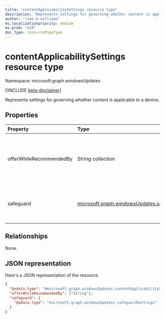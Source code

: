 ```yaml
---
title: "contentApplicabilitySettings resource type"
description: "Represents settings for governing whether content is applicable to a device."
author: "ryan-k-williams"
ms.localizationpriority: medium
ms.prod: "w10"
doc_type: resourcePageType
---
```


# contentApplicabilitySettings resource type

Namespace: microsoft.graph.windowsUpdates

[!INCLUDE [beta-disclaimer](../../includes/beta-disclaimer.md)]

Represents settings for governing whether content is applicable to a device.

## Properties
|Property|Type|Description|
|:---|:---|:---|
|offerWhileRecommendedBy|String collection|Offer if the update is recommended by a vendor in the list, otherwise withhold the offer.|
|safeguard|[microsoft.graph.windowsUpdates.safeguardSettings](../resources/windowsupdates-safeguardsettings.md)|Settings for governing safeguard-holds on offering content.|

## Relationships
None.

## JSON representation
Here's a JSON representation of the resource.
<!-- {
  "blockType": "resource",
  "@odata.type": "microsoft.graph.windowsUpdates.contentApplicabilitySettings"
}
-->
``` json
{
  "@odata.type": "#microsoft.graph.windowsUpdates.contentApplicabilitySettings",
  "offerWhileRecommendedBy": ["String"],
  "safeguard": {
    "@odata.type": "microsoft.graph.windowsUpdates.safeguardSettings"
  }
}
```
